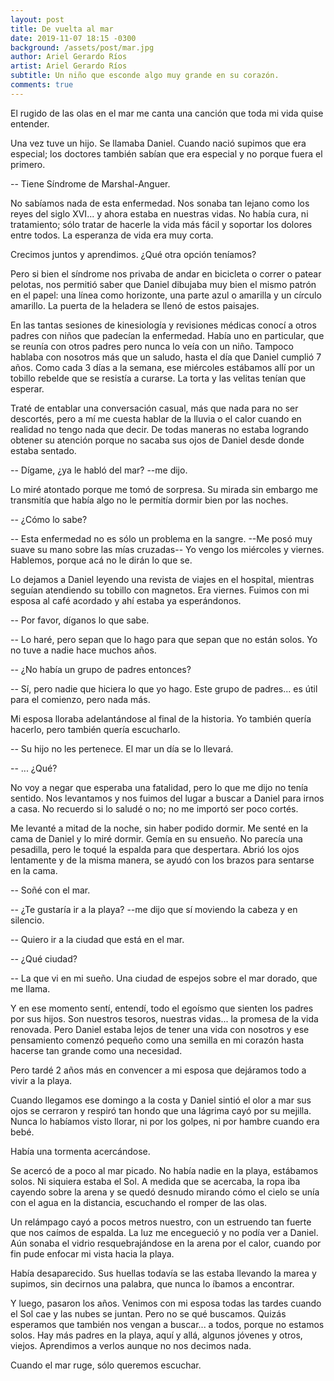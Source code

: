 ```yaml
---
layout: post
title: De vuelta al mar
date: 2019-11-07 18:15 -0300
background: /assets/post/mar.jpg
author: Ariel Gerardo Ríos
artist: Ariel Gerardo Ríos
subtitle: Un niño que esconde algo muy grande en su corazón.
comments: true
---
```


El rugido de las olas en el mar me canta una canción que toda mi vida quise
entender.

Una vez tuve un hijo. Se llamaba Daniel. Cuando nació supimos que era especial;
los doctores también sabían que era especial y no porque fuera el primero.

-- Tiene Síndrome de Marshal-Anguer.

No sabíamos nada de esta enfermedad. Nos sonaba tan lejano como los reyes del
siglo XVI... y ahora estaba en nuestras vidas. No había cura, ni tratamiento;
sólo tratar de hacerle la vida más fácil y soportar los dolores entre todos. La
esperanza de vida era muy corta.

Crecimos juntos y aprendimos. ¿Qué otra opción teníamos?

Pero si bien el síndrome nos privaba de andar en bicicleta o correr o patear
pelotas, nos permitió saber que Daniel dibujaba muy bien el mismo patrón en el
papel: una línea como horizonte, una parte azul o amarilla y un círculo
amarillo. La puerta de la heladera se llenó de estos paisajes.

En las tantas sesiones de kinesiología y revisiones médicas conocí a otros
padres con niños que padecían la enfermedad. Había uno en particular, que se
reunía con otros padres pero nunca lo veía con un niño. Tampoco hablaba con
nosotros más que un saludo, hasta el día que Daniel cumplió 7 años. Como cada 3
días a la semana, ese miércoles estábamos allí por un tobillo rebelde que se
resistía a curarse. La torta y las velitas tenían que esperar.

Traté de entablar una conversación casual, más que nada para no ser descortés,
pero a mí me cuesta hablar de la lluvia o el calor cuando en realidad no tengo
nada que decir. De todas maneras no estaba logrando obtener su atención porque
no sacaba sus ojos de Daniel desde donde estaba sentado.

-- Dígame, ¿ya le habló del mar? --me dijo.

Lo miré atontado porque me tomó de sorpresa. Su mirada sin embargo me
transmitía que había algo no le permitía dormir bien por las noches.

-- ¿Cómo lo sabe? 

-- Esta enfermedad no es sólo un problema en la sangre. --Me posó muy suave su
mano sobre las mías cruzadas-- Yo vengo los miércoles y viernes. Hablemos,
porque acá no le dirán lo que se.

Lo dejamos a Daniel leyendo una revista de viajes en el hospital, mientras
seguían atendiendo su tobillo con magnetos. Era viernes. Fuimos con mi esposa
al café acordado y ahí estaba ya esperándonos.

-- Por favor, díganos lo que sabe.

-- Lo haré, pero sepan que lo hago para que sepan que no están solos. Yo no
tuve a nadie hace muchos años.

-- ¿No había un grupo de padres entonces?

-- Sí, pero nadie que hiciera lo que yo hago. Este grupo de padres... es útil
para el comienzo, pero nada más.

Mi esposa lloraba adelantándose al final de la historia. Yo también quería
hacerlo, pero también quería escucharlo.

-- Su hijo no les pertenece. El mar un día se lo llevará.

-- ... ¿Qué?

No voy a negar que esperaba una fatalidad, pero lo que me dijo no tenía
sentido. Nos levantamos y nos fuimos del lugar a buscar a Daniel para irnos a
casa. No recuerdo si lo saludé o no; no me importó ser poco cortés.

Me levanté a mitad de la noche, sin haber podido dormir. Me senté en la cama de
Daniel y lo miré dormir. Gemía en su ensueño. No parecía una pesadilla, pero le
toqué la espalda para que despertara. Abrió los ojos lentamente y de la misma
manera, se ayudó con los brazos para sentarse en la cama.

-- Soñé con el mar.

-- ¿Te gustaría ir a la playa? --me dijo que sí moviendo la cabeza y en
silencio.

-- Quiero ir a la ciudad que está en el mar.

-- ¿Qué ciudad?

-- La que vi en mi sueño. Una ciudad de espejos sobre el mar dorado, que me
llama.

Y en ese momento sentí, entendí, todo el egoísmo que sienten los padres por sus
hijos. Son nuestros tesoros, nuestras vidas... la promesa de la vida
renovada. Pero Daniel estaba lejos de tener una vida con nosotros y ese
pensamiento comenzó pequeño como una semilla en mi corazón hasta hacerse tan
grande como una necesidad.

Pero tardé 2 años más en convencer a mi esposa que dejáramos todo a vivir a la
playa.

Cuando llegamos ese domingo a la costa y Daniel sintió el olor a mar sus ojos
se cerraron y respiró tan hondo que una lágrima cayó por su mejilla. Nunca lo
habíamos visto llorar, ni por los golpes, ni por hambre cuando era bebé.

Había una tormenta acercándose.

Se acercó de a poco al mar picado. No había nadie en la playa, estábamos solos.
Ni siquiera estaba el Sol. A medida que se acercaba, la ropa iba cayendo sobre
la arena y se quedó desnudo mirando cómo el cielo se unía con el agua en la
distancia, escuchando el romper de las olas.

Un relámpago cayó a pocos metros nuestro, con un estruendo tan fuerte que nos
caímos de espalda. La luz me encegueció y no podía ver a Daniel. Aún sonaba el
vidrio resquebrajándose en la arena por el calor, cuando por fin pude enfocar
mi vista hacia la playa.

Había desaparecido. Sus huellas todavía se las estaba llevando la marea y
supimos, sin decirnos una palabra, que nunca lo íbamos a encontrar.

Y luego, pasaron los años. Venimos con mi esposa todas las tardes cuando el Sol
cae y las nubes se juntan. Pero no se qué buscamos. Quizás esperamos que
también nos vengan a buscar... a todos, porque no estamos solos. Hay más padres
en la playa, aquí y allá, algunos jóvenes y otros, viejos. Aprendimos a
verlos aunque no nos decimos nada.

Cuando el mar ruge, sólo queremos escuchar.
